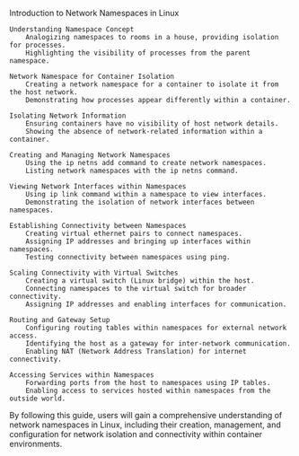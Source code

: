 Introduction to Network Namespaces in Linux

    Understanding Namespace Concept
        Analogizing namespaces to rooms in a house, providing isolation for processes.
        Highlighting the visibility of processes from the parent namespace.

    Network Namespace for Container Isolation
        Creating a network namespace for a container to isolate it from the host network.
        Demonstrating how processes appear differently within a container.

    Isolating Network Information
        Ensuring containers have no visibility of host network details.
        Showing the absence of network-related information within a container.

    Creating and Managing Network Namespaces
        Using the ip netns add command to create network namespaces.
        Listing network namespaces with the ip netns command.

    Viewing Network Interfaces within Namespaces
        Using ip link command within a namespace to view interfaces.
        Demonstrating the isolation of network interfaces between namespaces.

    Establishing Connectivity between Namespaces
        Creating virtual ethernet pairs to connect namespaces.
        Assigning IP addresses and bringing up interfaces within namespaces.
        Testing connectivity between namespaces using ping.

    Scaling Connectivity with Virtual Switches
        Creating a virtual switch (Linux bridge) within the host.
        Connecting namespaces to the virtual switch for broader connectivity.
        Assigning IP addresses and enabling interfaces for communication.

    Routing and Gateway Setup
        Configuring routing tables within namespaces for external network access.
        Identifying the host as a gateway for inter-network communication.
        Enabling NAT (Network Address Translation) for internet connectivity.

    Accessing Services within Namespaces
        Forwarding ports from the host to namespaces using IP tables.
        Enabling access to services hosted within namespaces from the outside world.

By following this guide, users will gain a comprehensive understanding of network namespaces in Linux, including their creation, management, and configuration for network isolation and connectivity within container environments.